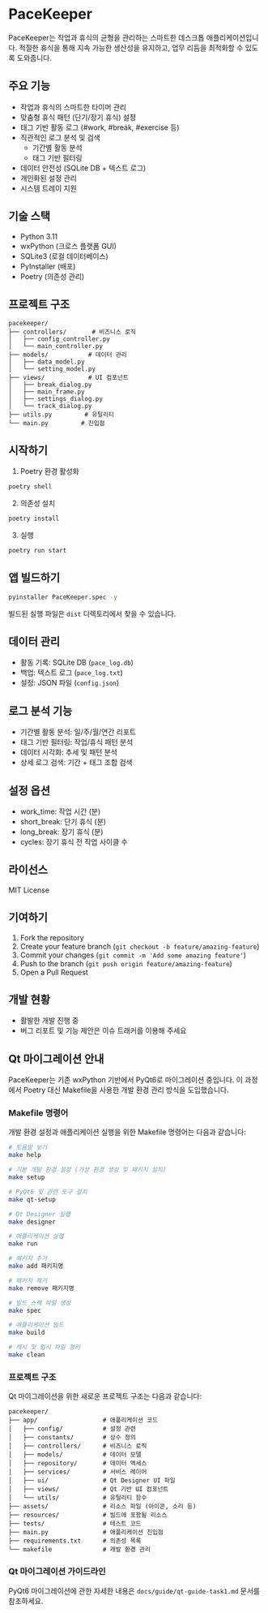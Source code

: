 # PaceKeeper

PaceKeeper는 작업과 휴식의 균형을 관리하는 스마트한 데스크톱 애플리케이션입니다.
적절한 휴식을 통해 지속 가능한 생산성을 유지하고, 업무 리듬을 최적화할 수 있도록 도와줍니다.

## 주요 기능

- 작업과 휴식의 스마트한 타이머 관리
- 맞춤형 휴식 패턴 (단기/장기 휴식) 설정
- 태그 기반 활동 로그 (#work, #break, #exercise 등)
- 직관적인 로그 분석 및 검색
  - 기간별 활동 분석
  - 태그 기반 필터링
- 데이터 안전성 (SQLite DB + 텍스트 로그)
- 개인화된 설정 관리
- 시스템 트레이 지원

## 기술 스택

- Python 3.11
- wxPython (크로스 플랫폼 GUI)
- SQLite3 (로컬 데이터베이스)
- PyInstaller (배포)
- Poetry (의존성 관리)

## 프로젝트 구조

```
pacekeeper/
├── controllers/       # 비즈니스 로직
│   ├── config_controller.py
│   └── main_controller.py
├── models/           # 데이터 관리
│   ├── data_model.py
│   └── setting_model.py
├── views/            # UI 컴포넌트
│   ├── break_dialog.py
│   ├── main_frame.py
│   ├── settings_dialog.py
│   └── track_dialog.py
├── utils.py         # 유틸리티
└── main.py         # 진입점
```

## 시작하기

1. Poetry 환경 활성화
```bash
poetry shell
```

2. 의존성 설치
```bash
poetry install
```

3. 실행
```bash
poetry run start
```

## 앱 빌드하기

```bash
pyinstaller PaceKeeper.spec -y
```
빌드된 실행 파일은 `dist` 디렉토리에서 찾을 수 있습니다.

## 데이터 관리

- 활동 기록: SQLite DB (`pace_log.db`)
- 백업: 텍스트 로그 (`pace_log.txt`)
- 설정: JSON 파일 (`config.json`)

## 로그 분석 기능

- 기간별 활동 분석: 일/주/월/연간 리포트
- 태그 기반 필터링: 작업/휴식 패턴 분석
- 데이터 시각화: 추세 및 패턴 분석
- 상세 로그 검색: 기간 + 태그 조합 검색

## 설정 옵션

- work_time: 작업 시간 (분)
- short_break: 단기 휴식 (분)
- long_break: 장기 휴식 (분)
- cycles: 장기 휴식 전 작업 사이클 수

## 라이선스

MIT License

## 기여하기

1. Fork the repository
2. Create your feature branch (`git checkout -b feature/amazing-feature`)
3. Commit your changes (`git commit -m 'Add some amazing feature'`)
4. Push to the branch (`git push origin feature/amazing-feature`)
5. Open a Pull Request

## 개발 현황

- 활발한 개발 진행 중
- 버그 리포트 및 기능 제안은 이슈 트래커를 이용해 주세요

## Qt 마이그레이션 안내

PaceKeeper는 기존 wxPython 기반에서 PyQt6로 마이그레이션 중입니다. 이 과정에서 Poetry 대신 Makefile을 사용한 개발 환경 관리 방식을 도입했습니다.

### Makefile 명령어

개발 환경 설정과 애플리케이션 실행을 위한 Makefile 명령어는 다음과 같습니다:

```bash
# 도움말 보기
make help

# 기본 개발 환경 설정 (가상 환경 생성 및 패키지 설치)
make setup

# PyQt6 및 관련 도구 설치
make qt-setup

# Qt Designer 실행
make designer

# 애플리케이션 실행
make run

# 패키지 추가
make add 패키지명

# 패키지 제거
make remove 패키지명

# 빌드 스펙 파일 생성
make spec

# 애플리케이션 빌드
make build

# 캐시 및 임시 파일 정리
make clean
```

### 프로젝트 구조

Qt 마이그레이션을 위한 새로운 프로젝트 구조는 다음과 같습니다:

```
pacekeeper/
├── app/                  # 애플리케이션 코드
│   ├── config/           # 설정 관련
│   ├── constants/        # 상수 정의
│   ├── controllers/      # 비즈니스 로직
│   ├── models/           # 데이터 모델
│   ├── repository/       # 데이터 액세스
│   ├── services/         # 서비스 레이어
│   ├── ui/               # Qt Designer UI 파일
│   ├── views/            # Qt 기반 UI 컴포넌트
│   └── utils/            # 유틸리티 함수
├── assets/               # 리소스 파일 (아이콘, 소리 등)
├── resources/            # 빌드에 포함될 리소스
├── tests/                # 테스트 코드
├── main.py               # 애플리케이션 진입점
├── requirements.txt      # 의존성 목록
└── makefile              # 개발 환경 관리
```

### Qt 마이그레이션 가이드라인

PyQt6 마이그레이션에 관한 자세한 내용은 `docs/guide/qt-guide-task1.md` 문서를 참조하세요.